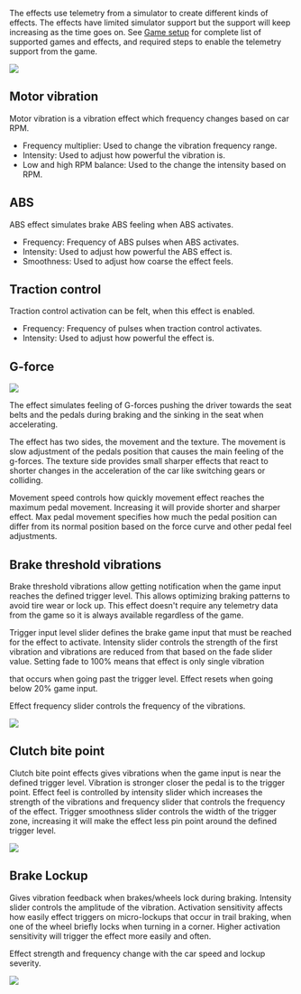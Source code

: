 The effects use telemetry from a simulator to create different kinds of effects. The effects have limited simulator support but the support will keep increasing as the time goes on. See [Game setup](../../Tuner/games/index.md) for complete list of supported games and effects, and required steps to enable the telemetry support from the game.

![](../../ActivePedal/Software/assets/effects.png)

## Motor vibration

Motor vibration is a vibration effect which frequency changes based on car RPM.

- Frequency multiplier: Used to change the vibration frequency range.
- Intensity: Used to adjust how powerful the vibration is.
- Low and high RPM balance: Used to the change the intensity based on RPM.

## ABS

ABS effect simulates brake ABS feeling when ABS activates.

- Frequency: Frequency of ABS pulses when ABS activates.
- Intensity: Used to adjust how powerful the ABS effect is.
- Smoothness: Used to adjust how coarse the effect feels.

## Traction control

Traction control activation can be felt, when this effect is enabled.

- Frequency: Frequency of pulses when traction control activates.
- Intensity: Used to adjust how powerful the effect is.

## G-force

![](../../ActivePedal/Software/assets/gforceeffect.png)

The effect simulates feeling of G-forces pushing the driver towards the seat belts and the pedals during braking and the sinking in the seat when accelerating.

The effect has two sides, the movement and the texture. The movement is slow adjustment of the pedals position that causes the main feeling of the g-forces. The texture side provides small sharper effects that react to shorter changes in the acceleration of the car like switching gears or colliding.

Movement speed controls how quickly movement effect reaches the maximum pedal movement. Increasing it will provide shorter and sharper effect. Max pedal movement specifies how much the pedal position can differ from its normal position based on the force curve and other pedal feel adjustments.

## Brake threshold vibrations

Brake threshold vibrations allow getting notification when the game input reaches the defined trigger level. This allows optimizing braking patterns to avoid tire wear or lock up. This effect doesn't require any telemetry data from the game so it is always available regardless of the game.

Trigger input level slider defines the brake game input that must be reached for the effect to activate. Intensity slider controls the strength of the first vibration and vibrations are reduced from that based on the fade slider value. Setting fade to 100% means that effect is only single vibration

that occurs when going past the trigger level. Effect resets when going below 20% game input.

Effect frequency slider controls the frequency of the vibrations.

![](../../ActivePedal/Software/assets/brakethreshold.png)

## Clutch bite point

Clutch bite point effects gives vibrations when the game input is near the defined trigger level. Vibration is stronger closer the pedal is to the trigger point. Effect feel is controlled by intensity slider which increases the strength of the vibrations and frequency slider that controls the frequency of the effect. Trigger smoothness slider controls the width of the trigger zone, increasing it will make the effect less pin point around the defined trigger level.

![](../../ActivePedal/Software/assets/clutchbitepoint.png)

## Brake Lockup

Gives vibration feedback when brakes/wheels lock during braking. Intensity slider controls the amplitude of the vibration. Activation sensitivity affects how easily effect triggers on micro-lockups that occur in trail braking, when one of the wheel briefly locks when turning in a corner. Higher activation sensitivity will trigger the effect more easily and often.

Effect strength and frequency change with the car speed and lockup severity.

![](../../ActivePedal/Software/assets/brakelockup.png)